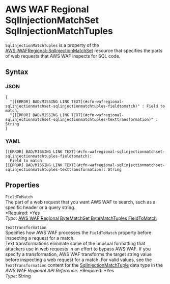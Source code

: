 # AWS WAF Regional SqlInjectionMatchSet SqlInjectionMatchTuples<a name="aws-properties-wafregional-sqlinjectionmatchset-sqlinjectionmatchtuples"></a>

`SqlInjectionMatchTuples` is a property of the [AWS::WAFRegional::SqlInjectionMatchSet](aws-resource-wafregional-sqlinjectionmatchset.md) resource that specifies the parts of web requests that AWS WAF inspects for SQL code\.

## Syntax<a name="w3ab2c21c14e1702b5"></a>

### JSON<a name="aws-properties-wafregional-sqlinjectionmatchset-sqlinjectionmatchtuples-syntax.json"></a>

```
{
  "[[ERROR] BAD/MISSING LINK TEXT](#cfn-wafregional-sqlinjectionmatchset-sqlinjectionmatchtuples-fieldtomatch)" : Field to match,
  "[[ERROR] BAD/MISSING LINK TEXT](#cfn-wafregional-sqlinjectionmatchset-sqlinjectionmatchtuples-texttransformation)" : String
}
```

### YAML<a name="aws-properties-wafregional-sqlinjectionmatchset-sqlinjectionmatchtuples-syntax.yaml"></a>

```
[[ERROR] BAD/MISSING LINK TEXT](#cfn-wafregional-sqlinjectionmatchset-sqlinjectionmatchtuples-fieldtomatch):
  Field to match
[[ERROR] BAD/MISSING LINK TEXT](#cfn-wafregional-sqlinjectionmatchset-sqlinjectionmatchtuples-texttransformation): String
```

## Properties<a name="w3ab2c21c14e1702b7"></a>

`FieldToMatch`  
The part of a web request that you want AWS WAF to search, such as a specific header or a query string\.  
*Required: *Yes  
*Type*: [AWS WAF Regional ByteMatchSet ByteMatchTuples FieldToMatch](aws-properties-wafregional-bytematchset-bytematchtuples-fieldtomatch.md)

`TextTransformation`  
Specifies how AWS WAF processes the `FieldToMatch` property before inspecting a request for a match\.  
Text transformations eliminate some of the unusual formatting that attackers use in web requests in an effort to bypass AWS WAF\. If you specify a transformation, AWS WAF transforms the target string value before inspecting a web request for a match\. For valid values, see the `TextTransformation` content for the [SqlInjectionMatchTuple](http://docs.aws.amazon.com/waf/latest/APIReference/API_regional_SqlInjectionMatchTuple.html) data type in the *AWS WAF Regional API Reference*\.
*Required: *Yes  
*Type*: String